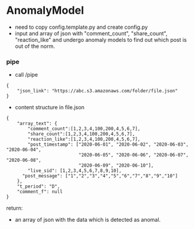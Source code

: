 # AnomalyModel
- need to copy config.template.py and create config.py
- input and array of json with "comment_count", "share_count", "reaction_like" and undergo anomaly models to find out which post is out of the norm.

### pipe
- call /pipe
```
{
    "json_link": "https://abc.s3.amazonaws.com/folder/file.json"
}
```
- content structure in file.json
```
{
	"array_text": {
		"comment_count":[1,2,3,4,100,200,4,5,6,7],
		"share_count":[1,2,3,4,100,200,4,5,6,7],
		"reaction_like":[1,2,3,4,100,200,4,5,6,7],
		"post_timestamp": ["2020-06-01", "2020-06-02", "2020-06-03", "2020-06-04",
						   "2020-06-05", "2020-06-06", "2020-06-07", "2020-06-08",
				  		   "2020-06-09", "2020-06-10"],
		"live_sid": [1,2,3,4,5,6,7,8,9,10],
	  "post_message": ["1","2","3","4","5","6","7","8","9","10"]
	},
	"t_period": "D",
	"comment_f": null
}
```


return:
- an array of json with the data which is detected as anomal. 
 
